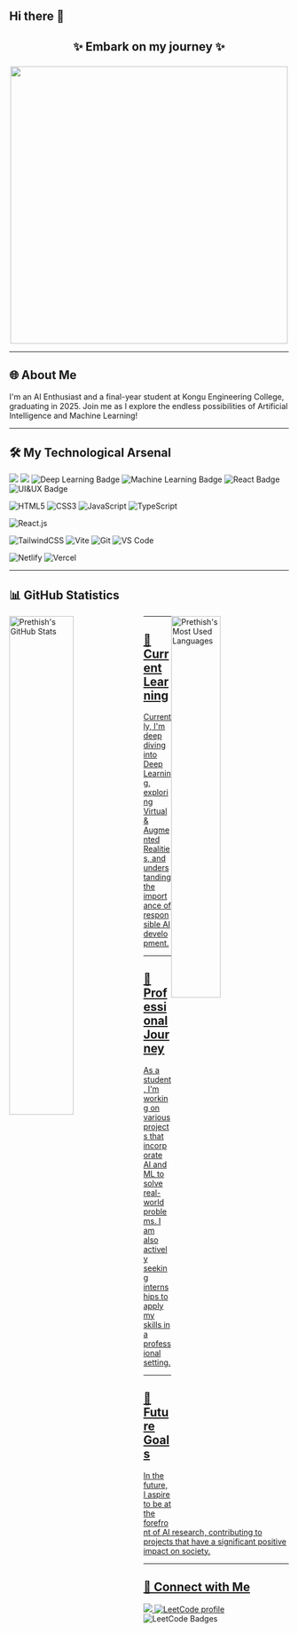 ## Hi there 👋
<div align="center">
    <h2>✨ Embark on my journey ✨</h2>
    <h3></h3>
    <img src="https://www.japan-academy.in/blog/wp-content/uploads/2021/10/motivational-Naruto-quote-1024x576.jpg" width="500px"/>
</div>

<hr>

<div>
    <h2>🌐 About Me</h2>
    <p>I'm an AI Enthusiast and a final-year student at Kongu Engineering College, graduating in 2025. Join me as I explore the endless possibilities of Artificial Intelligence and Machine Learning!</p>
</div>

<hr>

<div >
    <h2>🛠️ My Technological Arsenal </h2>
     <div>
         <img src="https://img.shields.io/badge/-Python-3776AB?style=for-the-badge&logo=python&logoColor=white" />
         <img src="https://img.shields.io/badge/-Java-E34F26?style=for-the-badge&logo=java&logoColor=white" />
         <img src="https://img.shields.io/badge/-Deep%20Learning-007ACC?style=for-the-badge&logo=tensorflow&logoColor=white" alt="Deep Learning Badge"/>
        <img src="https://img.shields.io/badge/-Data%20Structures-FFCA28?style=for-the-badge&logo=algorithm&logoColor=black" alt="Machine Learning Badge"/>
        <img src="https://img.shields.io/badge/-React-61DAFB?style=for-the-badge&logo=react&logoColor=white" alt="React Badge"/>
        <img src="https://img.shields.io/badge/-HTML5-E34F26?style=for-the-badge&logo=html5&logoColor=white" alt="UI&UX Badge"/>
        
![HTML5](https://img.shields.io/badge/-HTML5-%23E44D27?style=flat-square&logo=html5&logoColor=ffffff)
![CSS3](https://img.shields.io/badge/-CSS3-%231572B6?style=flat-square&logo=css3)
![JavaScript](https://img.shields.io/badge/-JavaScript-%23F7DF1C?style=flat-square&logo=javascript&logoColor=000000&labelColor=%23F7DF1C&color=%23FFCE5A)
![TypeScript](https://img.shields.io/badge/-TypeScript-007ACC?style=flat-square&logo=typescript&logoColor=white)

![React.js](https://img.shields.io/badge/-React.js-%23282C34?style=flat-square&logo=react)

![TailwindCSS](https://img.shields.io/badge/-TailwindCSS-%231a202c?style=flat-square&logo=tailwind-css)
![Vite](https://img.shields.io/badge/-Vite-%23646CFF?style=flat-square&logo=vite&logoColor=ffffff)
![Git](https://img.shields.io/badge/-Git-%23F05032?style=flat-square&logo=git&logoColor=%23ffffff)
![VS Code](https://img.shields.io/badge/-VSCode-%23007ACC?style=flat-square&logo=visual-studio-code)

![Netlify](https://img.shields.io/badge/-Netlify-%2300C7B7?style=flat-square&logo=netlify&logoColor=ffffff)
![Vercel](https://img.shields.io/badge/-Vercel-%23ffffff?style=flat-square&logo=vercel&logoColor=000000)

 
</div>

<hr>

<div align="centre">
    <h2 align="left">📊 GitHub Statistics</h2>
      <a href="https://github.com/prethish004">
        <img src="https://github-readme-stats.vercel.app/api?username=prethish004&show_icons=true&theme=radical" alt="Prethish's GitHub Stats" style="width: 48%; float: left;" />
    </a>
    <a href="https://github.com/prethish004">
        <img src="https://github-readme-stats.vercel.app/api/top-langs/?username=prethish004&layout=compact&theme=radical" alt="Prethish's Most Used Languages" style="width: 42%; float: right;" />
    </div>
</div>

<hr>

<div >
    <h2>🌱 Current Learning</h2>
    <p>Currently, I'm deep diving into Deep Learning, exploring Virtual & Augmented Realities, and understanding the importance of responsible AI development.</p>
</div>

<hr>

<div >
    <h2>💼 Professional Journey</h2>
    <p>As a student, I'm working on various projects that incorporate AI and ML to solve real-world problems. I am also actively seeking internships to apply my skills in a professional setting.</p>
</div>

<hr>

<div >
    <h2>🔭 Future Goals</h2>
    <p>In the future, I aspire to be at the forefront of AI research, contributing to projects that have a significant positive impact on society.</p>
</div>

<hr>

<div >
    <h2>🤝 Connect with Me</h2>
    <a href="https://www.linkedin.com/in/prethish-ga-84b96224b/">
        <img src="https://img.shields.io/badge/-LinkedIn-0072B1?style=for-the-badge&logo=LinkedIn&logoColor=white" />
    </a>
     <a href="https://leetcode.com/prethish04/">
        <img src="https://img.shields.io/badge/LeetCode-prethish04-ffa116?style=for-the-badge&logo=LeetCode&logoColor=black" alt="LeetCode profile"/>
     </a>
</div>
    <img src="https://leetcode-badge-showcase.vercel.app/api?username=prethish04&animated=true" alt="LeetCode Badges"/>
